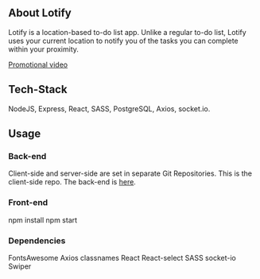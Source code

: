 ## About Lotify

Lotify is a location-based to-do list app. Unlike a regular to-do list, Lotify uses your current location to notify you of the tasks you can complete within your proximity.

[Promotional video](https://www.youtube.com/watch?v=leUDTyZsRFk&t=3s&ab_channel=LuanaTeixeira)

## Tech-Stack

NodeJS, Express, React, SASS, PostgreSQL, Axios, socket.io.

## Usage

### Back-end
Client-side and server-side are set in separate Git Repositories. This is the client-side repo. The back-end is [here](https://github.com/luanateixeira148/lotify-api).

### Front-end

npm install
npm start

### Dependencies

FontsAwesome
Axios
classnames
React
React-select
SASS
socket-io
Swiper